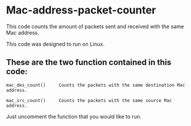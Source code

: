 # Mac-address-packet-counter
This code counts the amount of packets sent and received  with the same Mac address.

This code was designed to run on Linux.

## These are the two function contained in this code:

```
mac_des_count()     Counts the packets with the same destination Mac address.

mac_src_count()     Counts the packets with the same source Mac address.
```

Just uncomment the function that you would like to run.
